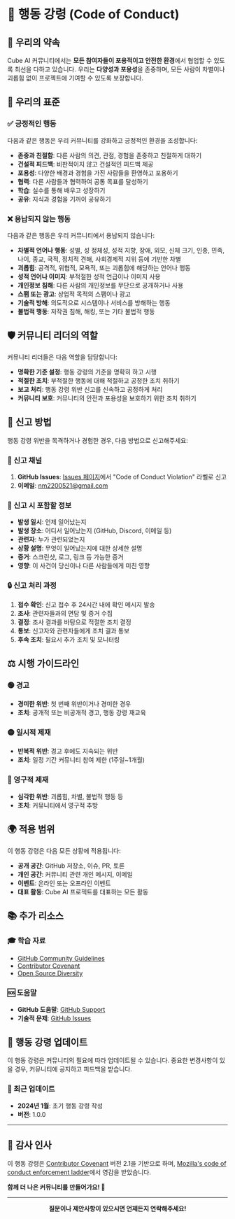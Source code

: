 # 📜 행동 강령 (Code of Conduct)

## 🎯 우리의 약속

Cube AI 커뮤니티에서는 **모든 참여자들이 포용적이고 안전한 환경**에서 협업할 수 있도록 최선을 다하고 있습니다. 우리는 **다양성과 포용성**을 존중하며, 모든 사람이 차별이나 괴롭힘 없이 프로젝트에 기여할 수 있도록 보장합니다.

## 🌟 우리의 표준

### ✅ 긍정적인 행동

다음과 같은 행동은 우리 커뮤니티를 강화하고 긍정적인 환경을 조성합니다:

- **존중과 친절함**: 다른 사람의 의견, 관점, 경험을 존중하고 친절하게 대하기
- **건설적 피드백**: 비판적이지 않고 건설적인 피드백 제공
- **포용성**: 다양한 배경과 경험을 가진 사람들을 환영하고 포용하기
- **협력**: 다른 사람들과 협력하여 공통 목표를 달성하기
- **학습**: 실수를 통해 배우고 성장하기
- **공유**: 지식과 경험을 기꺼이 공유하기

### ❌ 용납되지 않는 행동

다음과 같은 행동은 우리 커뮤니티에서 용납되지 않습니다:

- **차별적 언어나 행동**: 성별, 성 정체성, 성적 지향, 장애, 외모, 신체 크기, 인종, 민족, 나이, 종교, 국적, 정치적 견해, 사회경제적 지위 등에 기반한 차별
- **괴롭힘**: 공격적, 위협적, 모욕적, 또는 괴롭힘에 해당하는 언어나 행동
- **성적 언어나 이미지**: 부적절한 성적 언급이나 이미지 사용
- **개인정보 침해**: 다른 사람의 개인정보를 무단으로 공개하거나 사용
- **스팸 또는 광고**: 상업적 목적의 스팸이나 광고
- **기술적 방해**: 의도적으로 시스템이나 서비스를 방해하는 행동
- **불법적 행동**: 저작권 침해, 해킹, 또는 기타 불법적 행동

## 🛡️ 커뮤니티 리더의 역할

커뮤니티 리더들은 다음 역할을 담당합니다:

- **명확한 기준 설정**: 행동 강령의 기준을 명확히 하고 시행
- **적절한 조치**: 부적절한 행동에 대해 적절하고 공정한 조치 취하기
- **보고 처리**: 행동 강령 위반 신고를 신속하고 공정하게 처리
- **커뮤니티 보호**: 커뮤니티의 안전과 포용성을 보호하기 위한 조치 취하기

## 📢 신고 방법

행동 강령 위반을 목격하거나 경험한 경우, 다음 방법으로 신고해주세요:

### 🚨 신고 채널

1. **GitHub Issues**: [Issues 페이지](https://github.com/OSS-Cube-AI/CubeAI-FE/issues)에서 "Code of Conduct Violation" 라벨로 신고
2. **이메일**: [nm2200521@gmail.com](mailto:nm2200521@gmail.com)

### 📝 신고 시 포함할 정보

- **발생 일시**: 언제 일어났는지
- **발생 장소**: 어디서 일어났는지 (GitHub, Discord, 이메일 등)
- **관련자**: 누가 관련되었는지
- **상황 설명**: 무엇이 일어났는지에 대한 상세한 설명
- **증거**: 스크린샷, 로그, 링크 등 가능한 증거
- **영향**: 이 사건이 당신이나 다른 사람들에게 미친 영향

### 🔒 신고 처리 과정

1. **접수 확인**: 신고 접수 후 24시간 내에 확인 메시지 발송
2. **조사**: 관련자들과의 면담 및 증거 수집
3. **결정**: 조사 결과를 바탕으로 적절한 조치 결정
4. **통보**: 신고자와 관련자들에게 조치 결과 통보
5. **후속 조치**: 필요시 추가 조치 및 모니터링

## ⚖️ 시행 가이드라인

### 🟢 경고

- **경미한 위반**: 첫 번째 위반이거나 경미한 경우
- **조치**: 공개적 또는 비공개적 경고, 행동 강령 재교육

### 🟡 일시적 제재

- **반복적 위반**: 경고 후에도 지속되는 위반
- **조치**: 일정 기간 커뮤니티 참여 제한 (1주일~1개월)

### 🔴 영구적 제재

- **심각한 위반**: 괴롭힘, 차별, 불법적 행동 등
- **조치**: 커뮤니티에서 영구적 추방

## 🌍 적용 범위

이 행동 강령은 다음 모든 상황에 적용됩니다:

- **공개 공간**: GitHub 저장소, 이슈, PR, 토론
- **개인 공간**: 커뮤니티 관련 개인 메시지, 이메일
- **이벤트**: 온라인 또는 오프라인 이벤트
- **대표 활동**: Cube AI 프로젝트를 대표하는 모든 활동

## 📚 추가 리소스

### 🎓 학습 자료

- [GitHub Community Guidelines](https://docs.github.com/en/site-policy/github-terms/github-community-guidelines)
- [Contributor Covenant](https://www.contributor-covenant.org/)
- [Open Source Diversity](https://opensourcediversity.org/)

### 🆘 도움말

- **GitHub 도움말**: [GitHub Support](https://support.github.com/)
- **기술적 문제**: [GitHub Issues](https://github.com/OSS-Cube-AI/CubeAI-FE/issues)

## 🔄 행동 강령 업데이트

이 행동 강령은 커뮤니티의 필요에 따라 업데이트될 수 있습니다. 중요한 변경사항이 있을 경우, 커뮤니티에 공지하고 피드백을 받습니다.

### 📅 최근 업데이트

- **2024년 1월**: 초기 행동 강령 작성
- **버전**: 1.0.0

---

## 💝 감사 인사

이 행동 강령은 [Contributor Covenant](https://www.contributor-covenant.org/) 버전 2.1을 기반으로 하며, [Mozilla's code of conduct enforcement ladder](https://github.com/mozilla/diversity)에서 영감을 받았습니다.

**함께 더 나은 커뮤니티를 만들어가요! 🌟**

---

<div align="center">

**질문이나 제안사항이 있으시면 언제든지 연락해주세요!**

</div>
